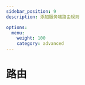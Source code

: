 ```yaml
---
sidebar_position: 9
description: 添加服务端路由规则

options:
  menu:
    weight: 100
    category: advanced
---
```


# 路由
